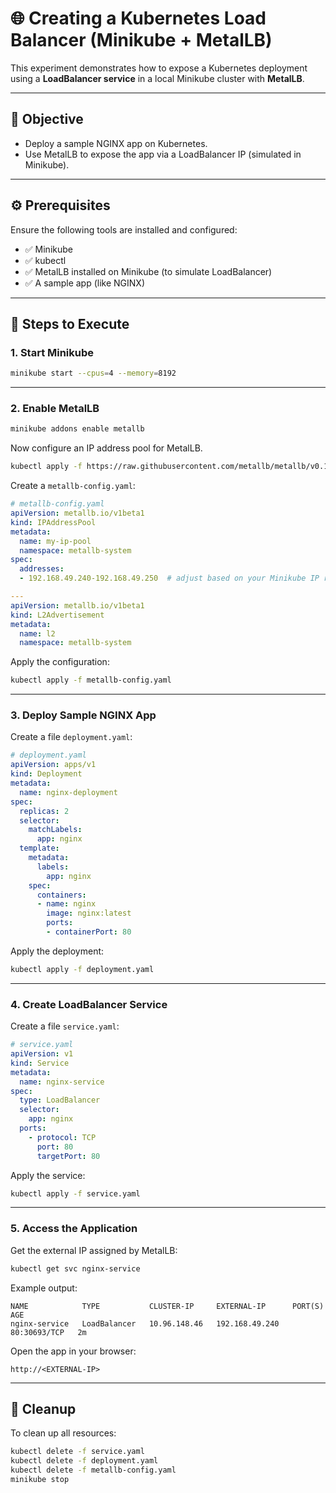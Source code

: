 # 🌐 Creating a Kubernetes Load Balancer (Minikube + MetalLB)

This experiment demonstrates how to expose a Kubernetes deployment using a **LoadBalancer service** in a local Minikube cluster with **MetalLB**.

---

## 📌 Objective

- Deploy a sample NGINX app on Kubernetes.
- Use MetalLB to expose the app via a LoadBalancer IP (simulated in Minikube).

---

## ⚙️ Prerequisites

Ensure the following tools are installed and configured:

- ✅ Minikube
- ✅ kubectl
- ✅ MetalLB installed on Minikube (to simulate LoadBalancer)
- ✅ A sample app (like NGINX)

---

## 🚀 Steps to Execute

### 1. Start Minikube

```bash
minikube start --cpus=4 --memory=8192
```

---

### 2. Enable MetalLB

```bash
minikube addons enable metallb
```

Now configure an IP address pool for MetalLB.

```bash
kubectl apply -f https://raw.githubusercontent.com/metallb/metallb/v0.13.10/config/manifests/metallb-native.yaml
```

Create a `metallb-config.yaml`:

```yaml
# metallb-config.yaml
apiVersion: metallb.io/v1beta1
kind: IPAddressPool
metadata:
  name: my-ip-pool
  namespace: metallb-system
spec:
  addresses:
  - 192.168.49.240-192.168.49.250  # adjust based on your Minikube IP range

---
apiVersion: metallb.io/v1beta1
kind: L2Advertisement
metadata:
  name: l2
  namespace: metallb-system
```

Apply the configuration:

```bash
kubectl apply -f metallb-config.yaml
```

---

### 3. Deploy Sample NGINX App

Create a file `deployment.yaml`:

```yaml
# deployment.yaml
apiVersion: apps/v1
kind: Deployment
metadata:
  name: nginx-deployment
spec:
  replicas: 2
  selector:
    matchLabels:
      app: nginx
  template:
    metadata:
      labels:
        app: nginx
    spec:
      containers:
      - name: nginx
        image: nginx:latest
        ports:
        - containerPort: 80
```

Apply the deployment:

```bash
kubectl apply -f deployment.yaml
```

---

### 4. Create LoadBalancer Service

Create a file `service.yaml`:

```yaml
# service.yaml
apiVersion: v1
kind: Service
metadata:
  name: nginx-service
spec:
  type: LoadBalancer
  selector:
    app: nginx
  ports:
    - protocol: TCP
      port: 80
      targetPort: 80
```

Apply the service:

```bash
kubectl apply -f service.yaml
```

---

### 5. Access the Application

Get the external IP assigned by MetalLB:

```bash
kubectl get svc nginx-service
```

Example output:

```
NAME            TYPE           CLUSTER-IP     EXTERNAL-IP      PORT(S)        AGE
nginx-service   LoadBalancer   10.96.148.46   192.168.49.240   80:30693/TCP   2m
```

Open the app in your browser:

```
http://<EXTERNAL-IP>
```

---

## 🧹 Cleanup

To clean up all resources:

```bash
kubectl delete -f service.yaml
kubectl delete -f deployment.yaml
kubectl delete -f metallb-config.yaml
minikube stop
```
